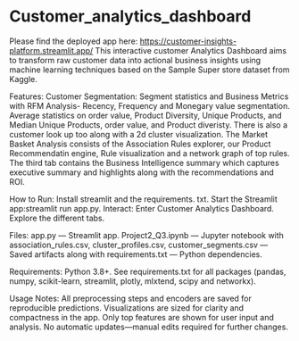 # Customer_analytics_dashboard
Please find the deployed app here: https://customer-insights-platform.streamlit.app/
This interactive customer Analytics Dashboard aims to transform raw customer data into actional business insights using machine learning techniques based on the Sample Super store dataset from Kaggle.

Features:
Customer Segmentation: Segment statistics and Business Metrics with RFM Analysis- Recency, Frequency and Monegary value segmentation. Average statistics on order value, Product Diversity, Unique Products, and Median Unique Products, order value, and Product diveristy. There is also a customer look up too along with a 2d cluster visualization.
The Market Basket Analysis consists of the Association Rules explorer, our Product Recommendatin engine, Rule visualization and a network graph of top rules. 
The third tab contains the Business Intelligence summary which captures executive summary and highlights along with the recommendations and ROI.

How to Run: Install streamlit and the requirements. txt. Start the Streamlit app:streamlit run app.py. Interact: Enter Customer Analytics Dashboard. Explore the different tabs.

Files: app.py — Streamlit app. Project2_Q3.ipynb — Jupyter notebook with association_rules.csv, cluster_profiles.csv, customer_segments.csv — Saved artifacts along with requirements.txt — Python dependencies.

Requirements: Python 3.8+. See requirements.txt for all packages (pandas, numpy, scikit-learn, streamlit, plotly, mlxtend, scipy and networkx).

Usage Notes: All preprocessing steps and encoders are saved for reproducible predictions. Visualizations are sized for clarity and compactness in the app. Only top features are shown for user input and analysis. No automatic updates—manual edits required for further changes.

